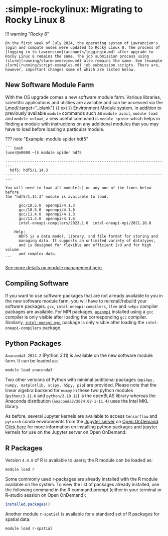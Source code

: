 # :simple-rockylinux: Migrating to Rocky Linux 8

!!! warning "Rocky 8"

    On the first week of July 2024, the operating system of Lawrencium's login and compute nodes were updated to Rocky Linux 8. The process of [logging in to Lawrencium](accounts/loggingin.md) after upgrade to Rocky Linux 8 remains the same. The job submission process using [slurm](running/slurm-overview.md) also remains the same. See [example slurm](running/script-examples.md) job submission scripts. There are, however, important changes some of which are listed below.

## New Software Module Farm

With the OS upgrade comes a new software module farm. Various libraries, scientific applications and utilities are available and can be accessed via the [Lmod](https://lmod.readthedocs.io/en/latest/index.html){:target="_blank"} {{ ext }} Environment Module system. In addition to previously available `module` commands such as `module avail`, `module load` and `module unload`, a new useful command is `module spider` which helps in finding a module with instructions on any additional modules that you may have to load before loading a particular module. 

??? note "Example: module spider hdf5"
    
    ``` bash
    [user@n0000 ~]$ module spider hdf5

    -------------------------------------------------------------------------
      hdf5: hdf5/1.14.3
    -------------------------------------------------------------------------

    You will need to load all module(s) on any one of the lines below before 
    the "hdf5/1.14.3" module is available to load.

          gcc/10.5.0  openmpi/4.1.3
          gcc/10.5.0  openmpi/4.1.6
          gcc/11.4.0  openmpi/4.1.3
          gcc/11.4.0  openmpi/4.1.6
          intel-oneapi-compilers/2023.1.0  intel-oneapi-mpi/2021.10.0
    
        Help:
          HDF5 is a data model, library, and file format for storing and 
          managing data. It supports an unlimited variety of datatypes, 
          and is designed for flexible and efficient I/O and for high volume 
          and complex data.
    ``` 


[See more details on module management here](software/module-management.md).

## Compiling Software

If you want to use software packages that are not already available to you in the new software module farm, you will have to reinstall/rebuild your software packages. `gcc`, `intel-oneapi-compilers`, `llvm` and `nvhpc` compiler packages are available. For MPI packages, [`openmpi`](software/mpi/openmpi.md) installed using a `gcc` compiler is only visible after loading the corresponding `gcc` compiler. Similarly, [`intel-oneapi-mpi`](software/mpi/intelmpi.md) package is only visible after loading the `intel-oneapi-compilers` package.

## Python Packages

`Anaconda3 2024.2` (Python 3.11) is available on the new software module farm. It can be loaded as:

``` bash
module load anaconda3
```

Two other versions of Python with minimal additional packages (`mpi4py, numpy, matplotlib, scipy, h5py, pip`) are provided. Please note that the linear algebra backend for `numpy` in these two python modules (`python/3.11.6` and `python/3.10.12`) is the openBLAS library whereas the Anaconda distribution (`anaconda3/2024.02-1-11.4`) uses the Intel MKL library.

As before, several Jupyter kernels are available to access `tensorflow` and `pytorch` conda environments from the [Jupyter server](openondemand/jupyter-server.md) on [Open OnDemand](openondemand/overview.md). [Click here](openondemand/packages-kernels.md) for more information on installing python packages and jupyter kernels for use on the Jupyter server on Open OnDemand.

## R Packages

Version `4.4.0` of R is available to users; the R module can be loaded as:
``` bash
module load r
```
Some commonly used r-packages are already installed with the R module available on the system. To view the list of packages already installed, use the following command in the R command prompt (either in your terminal or R-studio session on Open OnDemand):

``` R
installed.packages()
```

Another module `r-spatial` is available for a standard set of R packages for spatial data:
``` bash
module load r-spatial
```

